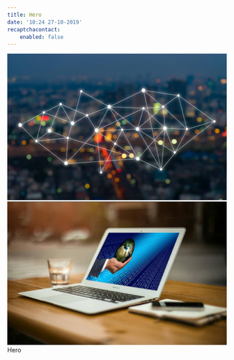 ```yaml
---
title: Hero
date: '10:24 27-10-2019'
recaptchacontact:
    enabled: false
---
```


![](banner12.jpg)![](banner11.jpg)Hero